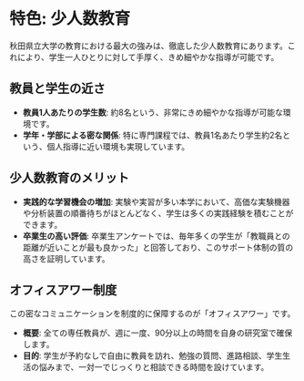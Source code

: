 # 特色: 少人数教育

秋田県立大学の教育における最大の強みは、徹底した少人数教育にあります。これにより、学生一人ひとりに対して手厚く、きめ細やかな指導が可能です。

## 教員と学生の近さ

* **教員1人あたりの学生数**: 約8名という、非常にきめ細やかな指導が可能な環境です。
* **学年・学部による密な関係**: 特に専門課程では、教員1名あたり学生約2名という、個人指導に近い環境も実現しています。

## 少人数教育のメリット

* **実践的な学習機会の増加**: 実験や実習が多い本学において、高価な実験機器や分析装置の順番待ちがほとんどなく、学生は多くの実践経験を積むことができます。
* **卒業生の高い評価**: 卒業生アンケートでは、毎年多くの学生が「教職員との距離が近いことが最も良かった」と回答しており、このサポート体制の質の高さを証明しています。

## オフィスアワー制度

この密なコミュニケーションを制度的に保障するのが「オフィスアワー」です。

* **概要**: 全ての専任教員が、週に一度、90分以上の時間を自身の研究室で確保します。
* **目的**: 学生が予約なしで自由に教員を訪れ、勉強の質問、進路相談、学生生活の悩みまで、一対一でじっくりと相談できる時間を設けています。